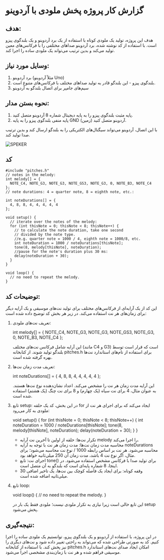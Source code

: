 # گزارش کار پروژه پخش ملودی با آردوینو

## هدف:
هدف این پروژه، تولید یک ملودی کوتاه با استفاده از یک برد آردوینو و یک بلندگوی پیزو است. با استفاده از کد نوشته شده، برد آردوینو صداهای مختلفی را با فرکانس‌های معین تولید می‌کند و بدین ترتیب می‌تواند یک ملودی ساده را اجرا کند.

## وسایل مورد نیاز:
1. برد آردوینو (مثلاً آردوینو Uno)
2. بلندگوی پیزو - این بلندگو قادر به تولید صداهای مختلف با فرکانس‌های متنوع است.
3. سیم‌های جامپر برای اتصال بلندگو به آردوینو

## نحوه بستن مدار:
1. پایه مثبت بلندگوی پیزو را به پایه دیجیتال شماره 8 آردوینو متصل کنید.
2. پایه منفی بلندگوی پیزو را به پایه GND (زمین) آردوینو متصل کنید.
   
با این اتصال، آردوینو می‌تواند سیگنال‌های الکتریکی را به بلندگو ارسال کند و بدین ترتیب صدا تولید کند.

![SPEKER](https://github.com/user-attachments/assets/ca78c580-1498-4add-9416-97a323fdc78c)

 
## کد
```
#include "pitches.h"
// notes in the melody:
int melody[] = {
  NOTE_C4, NOTE_G3, NOTE_G3, NOTE_GS3, NOTE_G3, 0, NOTE_B3, NOTE_C4
};
// note durations: 4 = quarter note, 8 = eighth note, etc.:

int noteDurations[] = {
  4, 8, 8, 4, 4, 4, 4, 4
};

void setup() {
  // iterate over the notes of the melody:
  for (int thisNote = 0; thisNote < 8; thisNote++) {
    // to calculate the note duration, take one second
    // divided by the note type.
    //e.g. quarter note = 1000 / 4, eighth note = 1000/8, etc.
    int noteDuration = 1000 / noteDurations[thisNote];
    tone(8, melody[thisNote], noteDuration);
    //pause for the note's duration plus 30 ms:
    delay(noteDuration + 30);
  }
}

void loop() {
  // no need to repeat the melody.
}
```
## توضیحات کد:

این کد از یک آرایه‌ای از فرکانس‌های مختلف برای تولید نت‌های موسیقی و یک آرایه دیگر برای زمان‌های هر نت استفاده می‌کند. در زیر هر بخش کد توضیح داده شده است:

1. تعریف نت‌های ملودی:
  
   int melody[] = { NOTE_C4, NOTE_G3, NOTE_G3, NOTE_GS3, NOTE_G3, 0, NOTE_B3, NOTE_C4 };
   
   این آرایه شامل فرکانس نت‌های مختلف (مانند C4 و G3) است که قرار است توسط بلندگو تولید شوند. از کتابخانه pitches.h برای استفاده از نام‌های استاندارد نت‌ها بهره گرفته شده است.

2. تعریف مدت زمان نت‌ها:
  
   int noteDurations[] = { 4, 8, 8, 4, 4, 4, 4, 4 };
   
   این آرایه مدت زمان هر نت را مشخص می‌کند. اعداد نشان‌دهنده نوع نت‌ها هستند. به عنوان مثال، 4 برای نت سیاه (یک چهارم) و 8 برای نت چنگ (یک هشتم) استفاده شده است.

3. تابع setup:
   در این بخش، کد یک حلقه for ایجاد می‌کند که برای اجرای هر نت از ملودی به کار می‌رود:
  
   void setup() {
     for (int thisNote = 0; thisNote < 8; thisNote++) {
       int noteDuration = 1000 / noteDurations[thisNote];
       tone(8, melody[thisNote], noteDuration);
       delay(noteDuration + 30);
     }
   }
   
   - تکرار نت‌ها: حلقه از اولین تا آخرین نت آرایه melody را اجرا می‌کند.
   - محاسبه مدت زمان نت‌ها: مدت زمان هر نت با توجه به آرایه noteDurations محاسبه می‌شود. هر نت بر اساس رابطه 1000 / نوع نت محاسبه می‌شود؛ برای مثال، اگر نوع نت 4 باشد، مدت زمان آن 250 میلی‌ثانیه خواهد بود.
   - اجرای نت: تابع tone() برای تولید صدا با فرکانس مشخص استفاده می‌شود. در اینجا، 8 شماره پایه‌ای است که بلندگو به آن متصل است.
   - وقفه کوتاه: برای ایجاد یک فاصله کوچک بین نت‌ها، یک تاخیر اضافی 30 میلی‌ثانیه اضافه شده است.

4. تابع loop:
  
   void loop() {
     // no need to repeat the melody.
   }
   
   این تابع خالی است زیرا نیازی به تکرار ملودی نیست؛ ملودی فقط یک بار در setup پخش می‌شود.

## نتیجه‌گیری:
در این پروژه، با استفاده از آردوینو و یک بلندگوی پیزو، توانستیم یک ملودی ساده را اجرا کنیم. کد به صورتی طراحی شده که می‌تواند به راحتی تغییر داده شود و نت‌های دیگری را نیز پخش کند. با استفاده از کتابخانه pitches.h امکان ایجاد صدای نت‌های استاندارد موسیقی فراهم شده و هر نت با زمان‌بندی مشخصی اجرا می‌شود.
